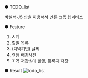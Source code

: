 ● TODO_list

바닐라 JS 만을 이용해서 만튼 크롬 앱서비스

● Feature

1. 시계
2. 할일 목록
3. (지역기반) 날씨
4. 랜덤 배경사진
5. 지역 저장소에 할일, 등록자 저장


● Result
![todo_list](https://user-images.githubusercontent.com/33507553/76709062-00aa9000-673f-11ea-920b-de404faa7336.PNG)

